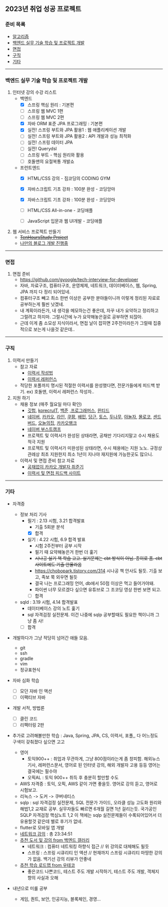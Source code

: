 2023년 취업 성공 프로젝트
--------

### 준비 목록
- [알고리즘](https://github.com/Joshua-Shin/Algorithm-BaekJoon/blob/main/README.md)
- [백엔드 실무 기술 학습 및 프로젝트 개발](#백엔드-실무-기술-학습-및-프로젝트-개발)
- [면접](#면접)
- [구직](#구직)
- [기타](#기타)
	
--------
### 백엔드 실무 기술 학습 및 프로젝트 개발
1. 인터넷 강의 수강 리스트
	- 백엔드 
		- [x] 스프링 핵심 원리 : 기본편
		- [ ] 스프링 웹 MVC 1편
		- [ ] 스프링 웹 MVC 2편
		- [x] 자바 ORM 표준 JPA 프로그래밍 : 기본편
		- [x] 실전! 스프링 부트와 JPA 활용1 : 웹 애플리케이션 개발
		- [ ] 실전! 스프링 부트와 JPA 활용2 : API 개발과 성능 최적화
		- [ ] 실전! 스프링 데이터 JPA
		- [ ] 실전! Querydsl
		- [ ] 스프링 부트 - 핵심 원리와 활용
		- [ ] 호돌맨의 요절복통 개발쇼
	- 프런트엔드
		- [x] HTML/CSS 강의 - 짐코딩의 CODING GYM
		- [x] 자바스크립트 기초 강좌 : 100분 완성 - 코딩앙마
		- [x] 자바스크립트 기초 강좌 : 100분 완성 - 코딩앙마
		- [ ] HTML/CSS All-in-one - 코딩애플
		- [ ] JavaScript 입문과 웹 UI개발 - 코딩애플
		
	
2. 웹 서비스 프로젝트 만들기
	- ~~[TenHoursStudy Project](https://github.com/Joshua-Shin/TenHoursStudy)~~
	- [나만의 블로그 개발 진행중](https://github.com/Joshua-Shin/joshualog)

--------
### 면접
1. 면접 준비
	- https://github.com/gyoogle/tech-interview-for-developer
	- 자바, 자료구조, 컴퓨터구조, 운영체제, 네트워크, 데이터베이스, 웹, Spring, JPA 까지 다 정리 되어있네.
	- 컴퓨터구조 빼고 최소 한번 이상은 공부한 분야들이니까 이렇게 정리된 자료로 공부하는게 훨씬 낫겠네.
	- 내 계획이라든가, 내 생각을 메모하는건 좋은데, 자꾸 내가 요약하고 정리하고 그럴려고 하지마. 그럴시간에 누가 요약해놓은걸로 공부하면 되잖아.
	- 근데 이게 좀 소모성 지식이라서, 면접 날이 잡히면 2주전이라든가 그럴때 집중적으로 보는게 나을것 같은데..

--------
### 구직
1. 이력서 만들기
	- 참고 자료
		- [이력서 작성법](https://wonny.space/writing/work/engineer-resume)
		- [이력서 레퍼런스](https://wbluke.notion.site/c47951185f404835a982ef97041e59fd)
	- 적당한 포폴까지 명시된 적절한 이력서를 완성했다면, 전문가들에게 피드백 받기. ex) 호돌맨, 이력서 레퍼런스 작성자..
2. 지원 하기
	- 채용 정보 (매주 월요일 마다 확인) 
		- [깃헙](https://github.com/jojoldu/junior-recruit-scheduler), [korecruIT](https://korecruit.kr/), [백준](https://www.acmicpc.net/) ,[프로그래머스](https://career.programmers.co.kr/job), [윈티드](https://www.wanted.co.kr/wdlist/518?country=kr&job_sort=company.response_rate_order&years=0&skill_tags=1540&skill_tags=10169&skill_tags=3078&skill_tags=3451&skill_tags=1562&selected=873&selected=872&selected=660&selected=10110&locations=all)
		- [네이버](https://recruit.navercorp.com/rcrt/list.do?srchClassCd=1000000), [카카오](https://careers.kakao.com/jobs), [라인](https://careers.linecorp.com/jobs?ca=Engineering&ci=Seoul,Bundang&co=East%20Asia), [쿠팡](https://www.coupang.jobs/kr/jobs/?department=Ecommerce+Engineering&department=Play+Engineering&department=Product+UX&department=Search+and+Discovery&department=Search+and+Discovery+Core+Infrastructure&department=Cloud+Platform&department=Corporate+IT&department=eCommerce+Product&department=FTS+(Fulfillment+and+Transportation+System)&department=Marketplace%2c+Catalog+%26+Pricing+Systems&department=Program+Management+Office&department=Customer+Experience+Product), [배민](https://career.woowahan.com/?jobCodes=&employmentTypeCodes=&serviceSectionCodes=&careerPeriod=&keyword=&category=jobGroupCodes%3ABA005001#recruit-list), [당근](https://team.daangn.com/jobs/engineering-server/#_filter), [토스](https://toss.im/career/jobs), [두나무](https://dunamu.com/careers/jobs?category=engineering), [야놀자](https://careers.yanolja.co/), [몰로코](https://www.moloco.com/open-positions), [센드버드](https://sendbird.com/careers), [오늘의집](https://www.bucketplace.com/careers/), [카카오뱅크](https://recruit.kakaobank.com/jobs)
		- [네이버 부스트캠프](https://boostcamp.connect.or.kr/program_wm.html)
		- 프로젝트 및 이력서가 완성된 상태라면, 공채만 기다리지말고 수시 채용도 적극 지원
		- 프로젝트 및 이력서가 미완성된 상태라면, 수시 채용에는 지원 노노. 규정상 관례상 최초 지원한지 최소 1년이 지나야 재지원에 가능한곳도 많으니.
	- 이력서 및 면접 준비 참고 자료
		- [공채없이 카카오 개발자 취준기](https://jyami.tistory.com/m/126)
		- [이력서 및 면접 피드백 사이트](https://intellipick.spartacodingclub.kr/applicant?utm_source=bjoon&utm_medium=display&utm_campaign=%EC%9D%B8%ED%85%94%EB%A6%AC%ED%94%BD&utm_content=b2c&utm_term=230118)
 
--------
### 기타
- 자격증
	- 정보 처리 기사
		- 필기 : 2.13 시험, 3.21 합격발표
			- 기출 5회분 분석
			- [x] 합격
		- 실기 : 4.22 시험, 6.9 합격 발표
			- 시험 2주전부터 공부 시작
			- 필기 때 요약해놓은거 한번 더 훑기
			- ~~시나공 실기 책 학습 고고. 실기문제는 cbt 방식이 아님. 종이로 품. cbt사이트에도 기출 안올라옴~~
			- https://chobopark.tistory.com/314 시나공 책 안사도 될듯. 기출 보고, 족보 쭉 외우면 될듯
			- 결국 나는 프로그래밍 언어, db에서 50점 이상은 먹고 들어가야돼.
			- 파이썬 너무 모르겠다 싶으면 유튜브로 그 조코딩 영상 한번 보면 되고.
			- [ ] 합격
	- sqld : 3.19 시험, 4.14 합격발표
		- 데이터베이스 강의 노트 훑기
		- sql 자격검정 실전문제. 이건 나중에 sqlp 공부할때도 필요한 책이니까 그냥 좀 사!
		- [ ] 합격
- 개발하다가 그냥 적당히 넘어간 애들 모음. 
	- git
	- ssh
	- gradle
	- vim
	- 정규표현식
- 자바 심화 학습
	- [ ] 모던 자바 인 액션
	- [ ] 이팩티브 자바
- 개발 서적, 방법론
	- [ ] 클린 코드
	- [ ] 리팩터링 2판

- 추가로 고려해볼만한 학습 : Java, Spring, JPA, CS, 이력서, 포폴,, 다 어느정도 구색이 갖춰졌다 싶으면 고고
	- 영어
		- 토익900++ : 취업과 무관하게, 그냥 800점이라는게 좀 창피함. 해외뉴스기사, 레퍼런스문서, 영어로 된 인터넷 강의, 해외 개발자 고용 등등 영어는 결국에는 필수야
		- 오픽AL : 토익 900++ 취득 후 충분히 할만할 수도
	- AWS 자격증 : 토익, 오픽, AWS 같이 가면 좋을듯. 영어로 강의 듣고, 영어로 시험보고.
	- 리눅스 -> 도커 -> 쿠버네티스
	- sqlp : sql 자격검정 실전문제, SQL 전문가 가이드, 오라클 성능 고도화 원리와 해법1,2 교재로 공부. 실무자들도 빠르면 6개월 길면 1년 걸리는듯. 국가공인 SQLP 자격검정 핵심노트 1,2 이 책에는 sqlp 실전문제들이 수록되어있어서 더 유용할것 같은데 별로 후기가 없네.
	- flutter로 모바일 앱 개발
	- [네트워크 강의](https://youtube.com/playlist?list=PLOml5j0-AMQkHM6SFAP3YIRXHKu2glLVc) : 총 23:34:51
	- [추천 도서 및 강의 from 백엔드 갤러리](https://gall.dcinside.com/mgallery/board/view/?id=backend&no=113)
		- 네트워크 : 컴퓨터 네트워킹 하향식 접근 // 위 강의로 대체해도 될듯
		- 스프링 : 스프링 시큐리티 인 액션 // 현재까지 스프링 시큐리티 마땅한 강의가 없음. 백기선 강의 리뷰가 안좋네
	- [추천 학습 로드맵 from 우테코](https://docs.google.com/document/d/1yVZ8ru645NxjVWAJOqbEC41_Tb1_clR3GyU0WH7Wh2g/edit)
		- 좋은코드 나쁜코드, 테스트 주도 개발 시작하기, 테스트 주도 개발, 객체지향의 사실과 오해

- 내년으로 미룰 공부
	- 게임, 퀀트, 보안, 인공지능, 블록체인, 경영...
	
